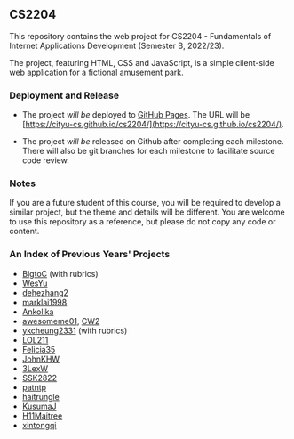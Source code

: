 ## CS2204

This repository contains the web project for CS2204 - Fundamentals of Internet Applications Development (Semester B, 2022/23).

The project, featuring HTML, CSS and JavaScript, is a simple cilent-side web application for a fictional amusement park.

### Deployment and Release

* The project *will be* deployed to [GitHub Pages](https://pages.github.com/). The URL will be [https://cityu-cs.github.io/cs2204/](https://cityu-cs.github.io/cs2204/).

* The project *will be* released on Github after completing each milestone. There will also be git branches for each milestone to facilitate source code review.

### Notes

If you are a future student of this course, you will be required to develop a similar project, but the theme and details will be different. You are welcome to use this repository as a reference, but please do not copy any code or content.

### An Index of Previous Years' Projects

* [BigtoC](https://github.com/BigtoC/CS2204) (with rubrics)
* [WesYu](https://github.com/WesYu/CS2204)
* [dehezhang2](https://github.com/dehezhang2/CS2204)
* [marklai1998](https://github.com/marklai1998/cs2204-html-assignment)
* [Ankolika](https://github.com/Ankolika/CS2204)
* [awesomeme01](https://github.com/awesomeme01/CS2204), [CW2](https://github.com/awesomeme01/CS2204-CW2)
* [ykcheung2331](https://github.com/ykcheung2331/CS2204) (with rubrics)
* [LOL211](https://github.com/LOL211/CS2204Site)
* [Felicia35](https://github.com/Felicia35/CS2204-Project)
* [JohnKHW](https://github.com/JohnKHW/HW-CityU-City-Cinema)
* [3LexW](https://github.com/3LexW/CityU-CS2204-Fundamentals-of-Internet-Applications-Development)
* [SSK2822](https://github.com/SSK2822/CS2204)
* [patntp](https://github.com/patntp/CS2204-Fundamentals-of-Internet-Applications-Development)
* [haitrungle](https://github.com/haitrungle/CS2204)
* [KusumaJ](https://github.com/KusumaJ/CS2204-CW3)
* [H11Maitree](https://github.com/H11Maitree/CW-CS2204)
* [xintongqi](https://github.com/xintongqi/CityU-CS2204-Website-Design)